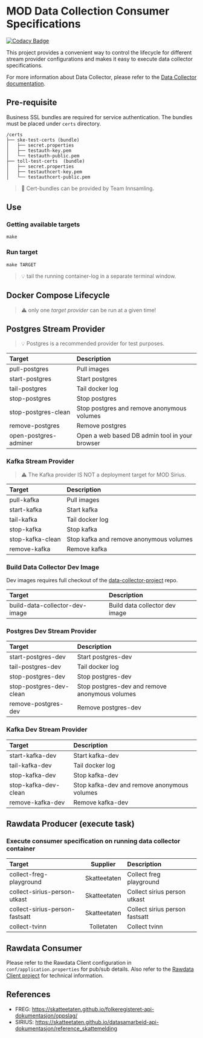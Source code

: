 # MOD Data Collection Consumer Specifications

[![Codacy Badge](https://api.codacy.com/project/badge/Grade/23e1c75406a744bd919b202f01d9e105)](https://www.codacy.com/manual/oranheim/data-collection-consumer-specifications?utm_source=github.com&amp;utm_medium=referral&amp;utm_content=statisticsnorway/data-collection-consumer-specifications&amp;utm_campaign=Badge_Grade)

This project provides a convenient way to control the lifecycle for different stream provider configurations and makes it easy to execute data collector specifications.

For more information about Data Collector, please refer to the [Data Collector documentation](https://github.com/statisticsnorway/data-collector-project).

## Pre-requisite

Business SSL bundles are required for service authentication. The bundles must be placed under `certs` directory.

```
/certs
├── ske-test-certs (bundle)
│   ├── secret.properties
│   ├── testauth-key.pem
│   └── testauth-public.pem
├── toll-test-certs  (bundle)
│   ├── secret.properties
│   ├── testauthcert-key.pem
│   └── testauthcert-public.pem
```

> :key: Cert-bundles can be provided by Team Innsamling.

## Use

### Getting available targets

```
make
```

### Run target

```
make TARGET
```

> :bulb: tail the running container-log in a separate terminal window.

## Docker Compose Lifecycle

> :warning: only one _target provider_ can be run at a given time!

## Postgres Stream Provider

> :bulb: Postgres is a recommended provider for test purposes.

|Target                         |Description                                     |
|:------------------------------|:-----------------------------------------------|
|pull-postgres                  |Pull images                                     |
|start-postgres                 |Start postgres                                  |
|tail-postgres                  |Tail docker log                                 |
|stop-postgres                  |Stop postgres                                   |
|stop-postgres-clean            |Stop postgres and remove anonymous volumes      |
|remove-postgres                |Remove postgres                                 |
|open-postgres-adminer          |Open a web based DB admin tool in your browser  |

### Kafka Stream Provider

> :warning: The Kafka provider IS NOT a deployment target for MOD Sirius.

|Target                         |Description                                     |
|:------------------------------|:-----------------------------------------------|
|pull-kafka                     |Pull images                                     |
|start-kafka                    |Start kafka                                     |
|tail-kafka                     |Tail docker log                                 |
|stop-kafka                     |Stop kafka                                      |
|stop-kafka-clean               |Stop kafka and remove anonymous volumes         |
|remove-kafka                   |Remove kafka                                    |

### Build Data Collector Dev Image

Dev images requires full checkout of the [data-collector-project](https://github.com/statisticsnorway/data-collector-project) repo.

|Target                         |Description                                     |
|:------------------------------|:-----------------------------------------------|
|build-data-collector-dev-image |Build data collector dev image                  |

### Postgres Dev Stream Provider

|Target                         |Description                                     |
|:------------------------------|:-----------------------------------------------|
|start-postgres-dev             |Start postgres-dev                              |
|tail-postgres-dev              |Tail docker log                                 |
|stop-postgres-dev              |Stop postgres-dev                               |
|stop-postgres-dev-clean        |Stop postgres-dev and remove anonymous volumes  |
|remove-postgres-dev            |Remove postgres-dev                             |

### Kafka Dev Stream Provider

|Target                         |Description                                     |
|:------------------------------|:-----------------------------------------------|
|start-kafka-dev                |Start kafka-dev                                 |
|tail-kafka-dev                 |Tail docker log                                 |
|stop-kafka-dev                 |Stop kafka-dev                                  |
|stop-kafka-dev-clean           |Stop kafka-dev and remove anonymous volumes     |
|remove-kafka-dev               |Remove kafka-dev                                |

## Rawdata Producer (execute task)

### Execute consumer specification on running data collector container

|Target                         |Supplier     |Description                                     |
|:------------------------------|:-----------:|:-----------------------------------------------|
|collect-freg-playground        |Skatteetaten |Collect freg playground                         |
|collect-sirius-person-utkast   |Skatteetaten |Collect sirius person utkast                    |
|collect-sirius-person-fastsatt |Skatteetaten |Collect sirius person fastsatt                  |
|collect-tvinn                  |Tolletaten   |Collect tvinn                                   |


## Rawdata Consumer

Please refer to the Rawdata Client configuration in `conf/application.properties` for pub/sub details. Also refer to the [Rawdata Client project](https://github.com/statisticsnorway/rawdata-client-project) for technical information.

## References

* FREG: https://skatteetaten.github.io/folkeregisteret-api-dokumentasjon/oppslag/
* SIRIUS: https://skatteetaten.github.io/datasamarbeid-api-dokumentasjon/reference_skattemelding